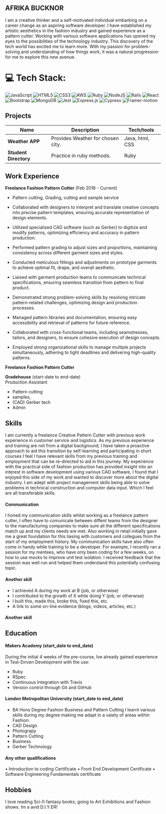 ## AFRIKA BUCKNOR

I am a creative thinker and a self-motivated individual embarking on a career change as an aspiring software developer. I have established my artistic aesthetics in the fashion industry and gained experience as a pattern cutter. Working with various software applications has opened my eyes to the possibilities of the technology industry. This discovery of the tech world has excited me to learn more. With my passion for problem-solving and understanding of how things work, it was a natural progression for me to explore this new avenue.

# 💻 Tech Stack:
![JavaScript](https://img.shields.io/badge/javascript-%23323330.svg?style=for-the-badge&logo=javascript&logoColor=%23F7DF1E) ![HTML5](https://img.shields.io/badge/html5-%23E34F26.svg?style=for-the-badge&logo=html5&logoColor=white) ![CSS3](https://img.shields.io/badge/css3-%231572B6.svg?style=for-the-badge&logo=css3&logoColor=white) ![AWS](https://img.shields.io/badge/AWS-%23FF9900.svg?style=for-the-badge&logo=amazon-aws&logoColor=white) ![Ruby](https://img.shields.io/badge/ruby-%23CC342D.svg?style=for-the-badge&logo=ruby&logoColor=white) ![NodeJS](https://img.shields.io/badge/node.js-6DA55F?style=for-the-badge&logo=node.js&logoColor=white) ![Rails](https://img.shields.io/badge/rails-%23CC0000.svg?style=for-the-badge&logo=ruby-on-rails&logoColor=white) ![React](https://img.shields.io/badge/react-%2320232a.svg?style=for-the-badge&logo=react&logoColor=%2361DAFB) ![Bootstrap](https://img.shields.io/badge/bootstrap-%23563D7C.svg?style=for-the-badge&logo=bootstrap&logoColor=white) ![MongoDB](https://img.shields.io/badge/mongodb-%2347A248.svg?style=for-the-badge&logo=mongodb&logoColor=white) ![Jest](https://img.shields.io/badge/jest-%23C21325.svg?style=for-the-badge&logo=jest&logoColor=white) ![Express.js](https://img.shields.io/badge/express.js-%23404d59.svg?style=for-the-badge&logo=express&logoColor=white) ![Cypress](https://img.shields.io/badge/cypress-%23172F2E.svg?style=for-the-badge&logo=cypress&logoColor=white) ![Framer-motion](https://img.shields.io/badge/framer-motion)



## Projects

| Name                         | Description                             | Tech/tools        |
| ---------------------------- | -----------------                       | ----------------- |
| **Weather APP**              | Provides Weather  for chosen city.      | Java, html, CSS |
| **Student Directory**        | Practice in ruby methods.               | Ruby

## Work Experience

**Freelance Fashion Pattern Cutter** (Feb 2016 - Current)  

-   Pattern cutting, Grading, cutting and sample service

-   Collaborated with designers to interpret and translate creative concepts into precise pattern templates, ensuring accurate representation of design elements.

-   Utilized specialized CAD software (such as Gerber) to digitize and modify patterns, optimizing efficiency and accuracy in pattern production.

-   Performed pattern grading to adjust sizes and proportions, maintaining consistency across different garment sizes and styles.

-   Conducted meticulous fittings and adjustments on prototype garments to achieve optimal fit, drape, and overall aesthetic.

-   Liaised with garment production teams to communicate technical specifications, ensuring seamless transition from pattern to final product.

-   Demonstrated strong problem-solving skills by resolving intricate pattern-related challenges, optimizing design and production processes.

-   Managed pattern libraries and documentation, ensuring easy accessibility and retrieval of patterns for future reference.

-   Collaborated with cross-functional teams, including seamstresses, tailors, and designers, to ensure cohesive execution of design concepts.

-   Employed strong organizational skills to manage multiple projects simultaneously, adhering to tight deadlines and delivering high-quality patterns.

**Freelance Fashion Pattern Cutter**

**Gradehouse** (start-date to end-date)  
Production Assistant

- Pattern cutting
- samples,
- (CAD) Gerber tech
- Admin

## Skills
I am currently a freelance Creative Pattern Cutter with previous work experience in customer service and logistics. As my previous experience and training are not from a digital background, I have taken a proactive approach to aid this transition by self-learning and participating in short courses I feel I have relevant skills from my previous training and employment that can be re-directed to aid in this journey.  My experience with the practical side of fashion production has provided insight into an interest in software development using various CAD software, I found that I enjoyed this side of my work and wanted to discover more about the digital industry.
  I am adept with project management skills being able to solve problems in technical construction and computer data input. Which I feel are all transferable skills.


#### Communication
I honed my communication skills whilst working as a freelance pattern cutter, I often have to comunicate between diffent teams from the designer to the manufacturing companies to make sure all the different specifications match up and my clients needs are met. Also working in retail initially gave me a great foundation for this liasing with customers and collegues from the start of my employment history.
   My communication skills have also often come in handy while training to be a developer. For example, I recently ran a session for my mentees, who have only been coding for a few weeks, on how to use mocks to improve unit test isolation. I received feedback that the session was well run and helped them understand this potentially confusing topic.

#### Another skill

- I achieved A during my work at B (job, or otherwise)
- I contributed to the growth of X while doing Y (job, or otherwise)
- I built this, made this, broke this, fixed this, etc.
- A link to some on-line evidence (blogs, videos, articles, etc.)

#### Another skill


## Education

#### Makers Academy (start_date to end_date)

During the initial 4 weeks of the pre-course, Ive already gained experience in Test-Driven Development with the use:

- Ruby
- RSpec 
- Continuous Integration with Travis
- Version control through Git and GitHub

#### London Metropolitan University (start_date to end_date)

- BA Hons Degree Fashion Business and Pattern Cutting 
I learnt various skills during my degree making me adapt in a vaiety of areas within Fashion:
- CAD Design
- Photograpy
- Pattern Cutting
- Business
- Gerber Technology

#### Any other qualifications

•	Introduction to coding Certificate
•	Front End Development Certificate
•	Software Engineering Fundamentals certificate

## Hobbies

I love reading Sci-fi fantasy books, going to Art Exhibitions and Fashion shows. Im a avid D.I.Y.ER!